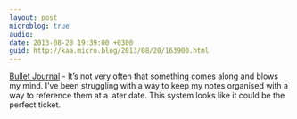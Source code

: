 ```yaml
---
layout: post
microblog: true
audio: 
date: 2013-08-20 19:39:00 +0300
guid: http://kaa.micro.blog/2013/08/20/163900.html
---
```

<a href="http://www.bulletjournal.com">Bullet Journal</a> - It’s not very often that something comes along and blows my mind. I’ve been struggling with a way to keep my notes organised with a way to reference them at a later date. This system looks like it could be the perfect ticket.
